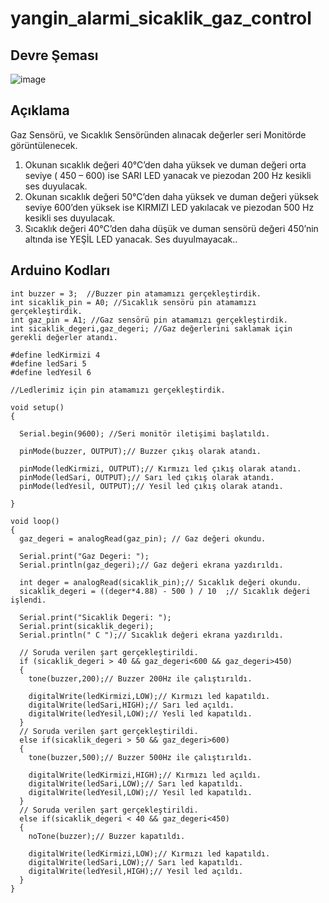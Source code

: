 # yangin_alarmi_sicaklik_gaz_control

## Devre Şeması
![image](https://user-images.githubusercontent.com/53540561/117137095-e784f880-adb1-11eb-9a53-cbf862cf8b92.png)

## Açıklama
Gaz Sensörü,  ve Sıcaklık Sensöründen alınacak değerler seri Monitörde görüntülenecek. 

1.	Okunan sıcaklık değeri 40°C’den daha yüksek ve duman değeri orta seviye ( 450 – 600)  ise SARI LED yanacak ve piezodan 200 Hz kesikli ses duyulacak.
2.	Okunan sıcaklık değeri 50°C’den daha yüksek ve duman değeri yüksek seviye 600’den yüksek  ise KIRMIZI LED yakılacak  ve piezodan 500 Hz kesikli ses duyulacak.
3.	Sıcaklık değeri 40°C’den daha düşük ve duman sensörü değeri 450’nin altında ise YEŞİL LED yanacak. Ses duyulmayacak..



## Arduino Kodları
```
int buzzer = 3;  //Buzzer pin atamamızı gerçekleştirdik.
int sicaklik_pin = A0; //Sıcaklık sensörü pin atamamızı gerçekleştirdik.
int gaz_pin = A1; //Gaz sensörü pin atamamızı gerçekleştirdik.
int sicaklik_degeri,gaz_degeri; //Gaz değerlerini saklamak için gerekli değerler atandı.

#define ledKirmizi 4
#define ledSari 5
#define ledYesil 6

//Ledlerimiz için pin atamamızı gerçekleştirdik.

void setup()   
{
  
  Serial.begin(9600); //Seri monitör iletişimi başlatıldı.
  
  pinMode(buzzer, OUTPUT);// Buzzer çıkış olarak atandı.
  
  pinMode(ledKirmizi, OUTPUT);// Kırmızı led çıkış olarak atandı.
  pinMode(ledSari, OUTPUT);// Sarı led çıkış olarak atandı.
  pinMode(ledYesil, OUTPUT);// Yesil led çıkış olarak atandı.
  
}

void loop()   
{
  gaz_degeri = analogRead(gaz_pin); // Gaz değeri okundu.
  
  Serial.print("Gaz Degeri: ");
  Serial.println(gaz_degeri);// Gaz değeri ekrana yazdırıldı.
 
  int deger = analogRead(sicaklik_pin);// Sıcaklık değeri okundu.
  sicaklik_degeri = ((deger*4.88) - 500 ) / 10	;// Sıcaklık değeri işlendi.
  
  Serial.print("Sicaklik Degeri: ");
  Serial.print(sicaklik_degeri);
  Serial.println(" C ");// Sıcaklık değeri ekrana yazdırıldı. 
  
  // Soruda verilen şart gerçekleştirildi.
  if (sicaklik_degeri > 40 && gaz_degeri<600 && gaz_degeri>450)
  {
    tone(buzzer,200);// Buzzer 200Hz ile çalıştırıldı.
    
    digitalWrite(ledKirmizi,LOW);// Kırmızı led kapatıldı.
    digitalWrite(ledSari,HIGH);// Sarı led açıldı.
    digitalWrite(ledYesil,LOW);// Yesli led kapatıldı.
  }
  // Soruda verilen şart gerçekleştirildi.
  else if(sicaklik_degeri > 50 && gaz_degeri>600)
  {
    tone(buzzer,500);// Buzzer 500Hz ile çalıştırıldı.
    
    digitalWrite(ledKirmizi,HIGH);// Kırmızı led açıldı.
    digitalWrite(ledSari,LOW);// Sarı led kapatıldı.
    digitalWrite(ledYesil,LOW);// Yesil led kapatıldı.
  }
  // Soruda verilen şart gerçekleştirildi.
  else if(sicaklik_degeri < 40 && gaz_degeri<450)
  {
    noTone(buzzer);// Buzzer kapatıldı.
    
    digitalWrite(ledKirmizi,LOW);// Kırmızı led kapatıldı.
    digitalWrite(ledSari,LOW);// Sarı led kapatıldı.
    digitalWrite(ledYesil,HIGH);// Yesil led açıldı.
  }     
}
```

